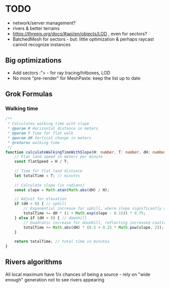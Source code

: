 # TODO

- network/server management?
- rivers & better terrains
- https://threejs.org/docs/#api/en/objects/LOD , even for sectors?
- BatchedMesh for sectors - but: little optimization & perhaps raycast cannot recognize instances

## Big optimizations

- Add sectors :"> - for ray tracing/hitboxes, LOD
- No more "pre-render" for MeshPaste: keep the list up to date

## Grok Formulas

### Walking time

```ts
/**
 * Calculates walking time with slope
 * @param H Horizontal distance in meters
 * @param T Time for flat walk
 * @param dH Vertical change in meters
 * @returns walking time
 */
function calculateWalkingTimeWithSlope(H: number, T: number, dH: number): number {
    // Flat land speed in meters per minute
    const flatSpeed = H / T;
    
    // Time for flat land distance
    let totalTime = T; // minutes
    
    // Calculate slope (in radians)
    const slope = Math.atan(Math.abs(dH) / H);

    // Adjust for elevation
    if (dH > 0) { // uphill
        // Exponential increase for uphill, where slope significantly affects time
        totalTime += dH * (1 + Math.exp(slope - 0.15)) * 0.75;
    } else if (dH < 0) { // downhill
        // Quadratic increase for downhill, reflecting increased caution
        totalTime += Math.abs(dH) * (0.5 + 0.25 * Math.pow(slope, 2));
    }
    
    return totalTime; // total time in minutes
}
```

## Rivers algorithms

All local maximum have 1/x chances of being a source - rely on "wide enough" generation not to see rivers appearing
